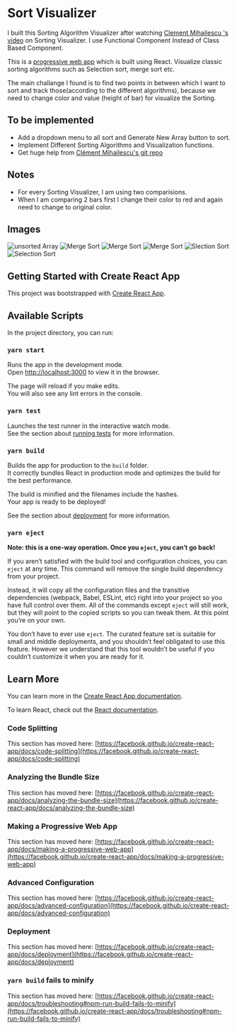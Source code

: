 # Sort Visualizer
I built this Sorting Algorithm Visualizer after watching [Clement Mihailescu 's video](https://www.youtube.com/watch?v=pFXYym4Wbkc&t=405s) on Sorting Visualizer. I use Functional Component Instead of Class Based Component.

This is a [progressive web app](https://web.dev/progressive-web-apps/) which is built using React.
Visualize classic sorting algorithms such as Selection sort, merge sort etc.

The main challange I found is to find two points in between which I want to sort and track those(according to the different algorithms), because we need to change color and value (height of bar) for visualize the Sorting.

## To be implemented
- Add a dropdown menu to all sort and Generate New Array button to sort.
- Implement Different Sorting Algorithms and Visualization functions.
- Get huge help from [Clément Mihailescu's git repo](https://github.com/clementmihailescu/Sorting-Visualizer-Tutorial)

## Notes
- For every Sorting Visualizer, I am using two comparisions.
- When I am comparing 2 bars first I change their color to red and again need to change to original color.

## Images

![unsorted Array](/src/Screenshots/unsortedArray.png "Unsorted Array")
![Merge Sort](/src/Screenshots/mergeSort1.png "Merge Sort ")
![Merge Sort](/src/Screenshots/mergeSort2.png "Merge Sort")
![Merge Sort](/src/Screenshots/mergeSort3.png "Merge Sort")
![Slection Sort](/src/Screenshots/selectionSort1.png "Selection Sort")
![Selection Sort](/src/Screenshots/selectionSort2.png "Selection Sort")
## Getting Started with Create React App

This project was bootstrapped with [Create React App](https://github.com/facebook/create-react-app).

## Available Scripts

In the project directory, you can run:

### `yarn start`

Runs the app in the development mode.\
Open [http://localhost:3000](http://localhost:3000) to view it in the browser.

The page will reload if you make edits.\
You will also see any lint errors in the console.

### `yarn test`

Launches the test runner in the interactive watch mode.\
See the section about [running tests](https://facebook.github.io/create-react-app/docs/running-tests) for more information.

### `yarn build`

Builds the app for production to the `build` folder.\
It correctly bundles React in production mode and optimizes the build for the best performance.

The build is minified and the filenames include the hashes.\
Your app is ready to be deployed!

See the section about [deployment](https://facebook.github.io/create-react-app/docs/deployment) for more information.

### `yarn eject`

**Note: this is a one-way operation. Once you `eject`, you can’t go back!**

If you aren’t satisfied with the build tool and configuration choices, you can `eject` at any time. This command will remove the single build dependency from your project.

Instead, it will copy all the configuration files and the transitive dependencies (webpack, Babel, ESLint, etc) right into your project so you have full control over them. All of the commands except `eject` will still work, but they will point to the copied scripts so you can tweak them. At this point you’re on your own.

You don’t have to ever use `eject`. The curated feature set is suitable for small and middle deployments, and you shouldn’t feel obligated to use this feature. However we understand that this tool wouldn’t be useful if you couldn’t customize it when you are ready for it.

## Learn More

You can learn more in the [Create React App documentation](https://facebook.github.io/create-react-app/docs/getting-started).

To learn React, check out the [React documentation](https://reactjs.org/).

### Code Splitting

This section has moved here: [https://facebook.github.io/create-react-app/docs/code-splitting](https://facebook.github.io/create-react-app/docs/code-splitting)

### Analyzing the Bundle Size

This section has moved here: [https://facebook.github.io/create-react-app/docs/analyzing-the-bundle-size](https://facebook.github.io/create-react-app/docs/analyzing-the-bundle-size)

### Making a Progressive Web App

This section has moved here: [https://facebook.github.io/create-react-app/docs/making-a-progressive-web-app](https://facebook.github.io/create-react-app/docs/making-a-progressive-web-app)

### Advanced Configuration

This section has moved here: [https://facebook.github.io/create-react-app/docs/advanced-configuration](https://facebook.github.io/create-react-app/docs/advanced-configuration)

### Deployment

This section has moved here: [https://facebook.github.io/create-react-app/docs/deployment](https://facebook.github.io/create-react-app/docs/deployment)

### `yarn build` fails to minify

This section has moved here: [https://facebook.github.io/create-react-app/docs/troubleshooting#npm-run-build-fails-to-minify](https://facebook.github.io/create-react-app/docs/troubleshooting#npm-run-build-fails-to-minify)
